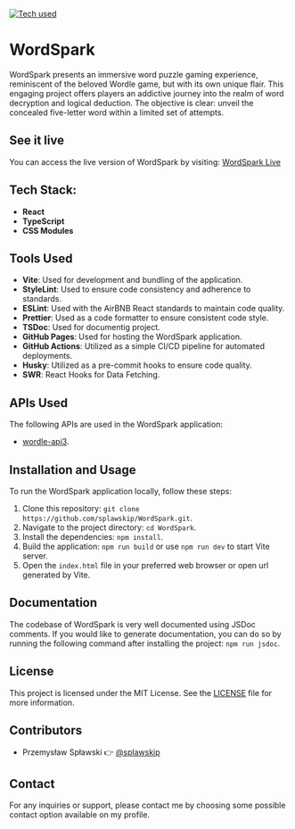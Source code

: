 [![Tech used](https://skillicons.dev/icons?i=git,github,vscode,vite,react,ts,css&theme=dark)](https://skillicons.dev)

# WordSpark

WordSpark presents an immersive word puzzle gaming experience, reminiscent of the beloved Wordle game, but with its own unique flair. This engaging project offers players an addictive journey into the realm of word decryption and logical deduction. The objective is clear: unveil the concealed five-letter word within a limited set of attempts.

## See it live

You can access the live version of WordSpark by visiting: [WordSpark Live](https://splawskip.github.io/WordSpark/)

## Tech Stack:

- **React**
- **TypeScript**
- **CSS Modules**

## Tools Used

- **Vite**: Used for development and bundling of the application.
- **StyleLint**: Used to ensure code consistency and adherence to standards.
- **ESLint**: Used with the AirBNB React standards to maintain code quality.
- **Prettier**: Used as a code formatter to ensure consistent code style.
- **TSDoc**: Used for documentig project.
- **GitHub Pages**: Used for hosting the WordSpark application.
- **GitHub Actions**: Utilized as a simple CI/CD pipeline for automated deployments.
- **Husky**: Utilized as a pre-commit hooks to ensure code quality.
- **SWR**: React Hooks for Data Fetching.

## APIs Used

The following APIs are used in the WordSpark application:

- [wordle-api3](https://rapidapi.com/marcandreher/api/wordle-api3).

## Installation and Usage

To run the WordSpark application locally, follow these steps:

1. Clone this repository: `git clone https://github.com/splawskip/WordSpark.git`.
2. Navigate to the project directory: `cd WordSpark`.
3. Install the dependencies: `npm install`.
4. Build the application: `npm run build` or use `npm run dev` to start Vite server.
5. Open the `index.html` file in your preferred web browser or open url generated by Vite.

## Documentation

The codebase of WordSpark is very well documented using JSDoc comments. If you would like to generate documentation, you can do so by running the following command after installing the project: `npm run jsdoc`.

## License

This project is licensed under the MIT License. See the [LICENSE](https://github.com/splawskip/WordSpark/blob/main/LICENSE) file for more information.

## Contributors

- Przemysław Spławski 👉 [@splawskip](https://github.com/splawskip)

## Contact

For any inquiries or support, please contact me by choosing some possible contact option available on my profile.
